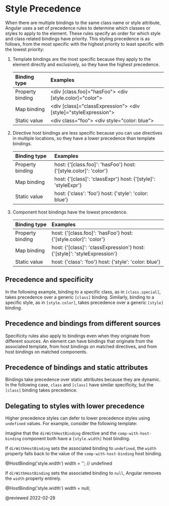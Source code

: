 # Style Precedence

When there are multiple bindings to the same class name or style attribute, Angular uses a set of precedence rules to determine which classes or styles to apply to the element.
These rules specify an order for which style and class related bindings have priority.
This styling precedence is as follows, from the most specific with the highest priority to least specific with the lowest priority:

1.  Template bindings are the most specific because they apply to the element directly and exclusively, so they have the highest precedence.

    | Binding type     | Examples |
    |:---              |:---     |
    | Property binding | <code-example format="html" hideCopy language="html"> &lt;div [class.foo]="hasFoo"&gt; </code-example> <code-example format="html" hideCopy language="html" >&lt;div [style.color]="color"&gt; </code-example>          |
    | Map binding      | <code-example format="html" hideCopy language="html"> &lt;div [class]="classExpression"&gt; </code-example> <code-example format="html" hideCopy language="html"> &lt;div [style]="styleExpression"&gt; </code-example> |
    | Static value     | <code-example format="html" hideCopy language="html"> &lt;div class="foo"&gt; </code-example> <code-example format="html" hideCopy language="html"> &lt;div style="color: blue"&gt; </code-example>                     |

1.  Directive host bindings are less specific because you can use directives in multiple locations, so they have a lower precedence than template bindings.

    | Binding type     | Examples |
    |:---              |:---     |
    | Property binding | <code-example format="typescript" hideCopy language="typescript"> host: {'[class.foo]': 'hasFoo'} </code-example> <code-example format="typescript" hideCopy language="typescript"> host: {'[style.color]': 'color'} </code-example> |
    | Map binding      | <code-example format="typescript" hideCopy language="typescript"> host: {'[class]': 'classExpr'} </code-example> <code-example format="typescript" hideCopy language="typescript"> host: {'[style]': 'styleExpr'} </code-example>    |
    | Static value     | <code-example format="typescript" hideCopy language="typescript"> host: {'class': 'foo'} </code-example> <code-example format="typescript" hideCopy language="typescript"> host: {'style': 'color: blue'} </code-example>            |

1.  Component host bindings have the lowest precedence.

    | Binding type     | Examples |
    |:---              |:---     |
    | Property binding | <code-example format="typescript" hideCopy language="typescript"> host: {'[class.foo]': 'hasFoo'} </code-example> <code-example format="typescript" hideCopy language="typescript">host: {'[style.color]': 'color'} </code-example>           |
    | Map binding      | <code-example format="typescript" hideCopy language="typescript"> host: {'[class]': 'classExpression'} </code-example> <code-example format="typescript" hideCopy language="typescript"> host: {'[style]': 'styleExpression'} </code-example> |
    | Static value     | <code-example format="typescript" hideCopy language="typescript"> host: {'class': 'foo'} </code-example> <code-example format="typescript" hideCopy language="typescript"> host: {'style': 'color: blue'} </code-example>                     |

## Precedence and specificity

In the following example, binding to a specific class, as in `[class.special]`, takes precedence over a generic `[class]` binding.
Similarly, binding to a specific style, as in `[style.color]`, takes precedence over a generic `[style]` binding.

<code-example header="src/app/app.component.html" path="attribute-binding/src/app/app.component.html" region="basic-specificity"></code-example>

## Precedence and bindings from different sources

Specificity rules also apply to bindings even when they originate from different sources.
An element can have bindings that originate from the associated template, from host bindings on matched directives, and from host bindings on matched components.

<code-example header="src/app/app.component.html" path="attribute-binding/src/app/app.component.html" region="source-specificity"></code-example>

## Precedence of bindings and static attributes

Bindings take precedence over static attributes because they are dynamic.
In the following case, `class` and `[class]` have similar specificity, but the `[class]` binding takes precedence.

<code-example header="src/app/app.component.html" path="attribute-binding/src/app/app.component.html" region="dynamic-priority"></code-example>

<a id="styling-delegation"></a>

## Delegating to styles with lower precedence

Higher precedence styles can defer to lower precedence styles using `undefined` values.
For example, consider the following template:

<code-example header="src/app/app.component.html" path="attribute-binding/src/app/app.component.html" region="style-delegation"></code-example>

Imagine that the `dirWithHostBinding` directive and the `comp-with-host-binding` component both have a `[style.width]` host binding.

<code-example header="src/app/comp-with-host-binding.component.ts and dirWithHostBinding.directive.ts" path="attribute-binding/src/app/comp-with-host-binding.component.ts" region="hostbinding"></code-example>

If `dirWithHostBinding` sets the associated binding to `undefined`, the `width` property falls back to the value of the `comp-with-host-binding` host binding.

<code-example format="typescript" header="dirWithHostBinding directive" language="typescript">

&commat;HostBinding('style.width')
width = ''; // undefined

</code-example>

<div class="alert is-helpful">

If `dirWithHostBinding` sets the associated binding to `null`, Angular removes the `width` property entirely.

<code-example format="typescript" header="dirWithHostBinding" language="typescript">

&commat;HostBinding('style.width')
width = null;

</code-example>

</div>

<!-- links -->

<!-- external links -->

<!-- end links -->

@reviewed 2022-02-28
